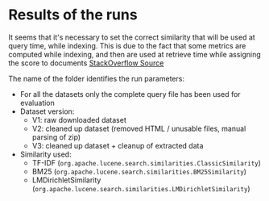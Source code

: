 # Results of the runs

It seems that it's necessary to set the correct similarity that will be used at query time, while indexing.
This is due to the fact that some metrics are computed while indexing, and then are used at retrieve time while
assigning the score to documents [StackOverflow Source](https://stackoverflow.com/questions/64755809/why-do-we-set-the-similarity-function-at-index-time-in-lucene)

The name of the folder identifies the run parameters:
- For all the datasets only the complete query file has been used for evaluation
- Dataset version:
  - V1: raw downloaded dataset
  - V2: cleaned up dataset (removed HTML / unusable files, manual parsing of zip)
  - V3: cleaned up dataset + cleanup of extracted data 
- Similarity used:
  - TF-IDF (`org.apache.lucene.search.similarities.ClassicSimilarity`)
  - BM25 (`org.apache.lucene.search.similarities.BM25Similarity`)
  - LMDirichletSimilarity (`org.apache.lucene.search.similarities.LMDirichletSimilarity`)